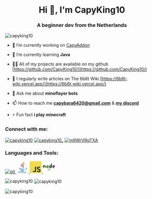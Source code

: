 <h1 align="center">Hi 👋, I'm CapyKing10</h1>
<h3 align="center">A beginner dev from the Netherlands</h3>

<p align="left"> <img src="https://komarev.com/ghpvc/?username=capyking10&label=Profile%20views&color=0e75b6&style=flat" alt="capyking10" /> </p>

- 🔭 I’m currently working on [CapyAddon](https://github.com/CapyKing10/CapyAddon)

- 🌱 I’m currently learning **Java**

- 👨‍💻 All of my projects are available on my github [https://github.com/CapyKing10/](https://github.com/CapyKing10/)

- 📝 I regularly write articles on The 6b6t Wiki [https://6b6t-wiki.vercel.app/](https://6b6t-wiki.vercel.app/)

- 💬 Ask me about **mineflayer bots**

- 📫 How to reach me **capybara6420@gmail.com** & [**my discord**](https://discord.gg/m9WrVRqTXA)

- ⚡ Fun fact **i play minecraft**

<h3 align="left">Connect with me:</h3>
<p align="left">
<a href="https://twitter.com/capyking10" target="blank"><img align="center" src="https://raw.githubusercontent.com/rahuldkjain/github-profile-readme-generator/master/src/images/icons/Social/twitter.svg" alt="capyking10" height="30" width="40" /></a>
<a href="https://www.youtube.com/c/capyking10_" target="blank"><img align="center" src="https://raw.githubusercontent.com/rahuldkjain/github-profile-readme-generator/master/src/images/icons/Social/youtube.svg" alt="capyking10_" height="30" width="40" /></a>
<a href="https://discord.gg/m9WrVRqTXA" target="blank"><img align="center" src="https://raw.githubusercontent.com/rahuldkjain/github-profile-readme-generator/master/src/images/icons/Social/discord.svg" alt="m9WrVRqTXA" height="30" width="40" /></a>
</p>

<h3 align="left">Languages and Tools:</h3>
<p align="left"> <a href="https://git-scm.com/" target="_blank" rel="noreferrer"> <img src="https://www.vectorlogo.zone/logos/git-scm/git-scm-icon.svg" alt="git" width="40" height="40"/> </a> <a href="https://www.java.com" target="_blank" rel="noreferrer"> <img src="https://raw.githubusercontent.com/devicons/devicon/master/icons/java/java-original.svg" alt="java" width="40" height="40"/> </a> <a href="https://developer.mozilla.org/en-US/docs/Web/JavaScript" target="_blank" rel="noreferrer"> <img src="https://raw.githubusercontent.com/devicons/devicon/master/icons/javascript/javascript-original.svg" alt="javascript" width="40" height="40"/> </a> <a href="https://nodejs.org" target="_blank" rel="noreferrer"> <img src="https://raw.githubusercontent.com/devicons/devicon/master/icons/nodejs/nodejs-original-wordmark.svg" alt="nodejs" width="40" height="40"/> </a> </p>

<p><img align="left" src="https://github-readme-stats.vercel.app/api/top-langs?username=capyking10&show_icons=true&locale=en&layout=compact" alt="capyking10" /></p>

<p>&nbsp;<img align="center" src="https://github-readme-stats.vercel.app/api?username=capyking10&show_icons=true&locale=en" alt="capyking10" /></p>

<p><img align="center" src="https://github-readme-streak-stats.herokuapp.com/?user=capyking10&" alt="capyking10" /></p>

